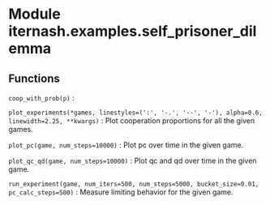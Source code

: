 Module iternash.examples.self_prisoner_dilemma
==============================================

Functions
---------

    
`coop_with_prob(p)`
:   

    
`plot_experiments(*games, linestyles=(':', '-.', '--', '-'), alpha=0.6, linewidth=2.25, **kwargs)`
:   Plot cooperation proportions for all the given games.

    
`plot_pc(game, num_steps=10000)`
:   Plot pc over time in the given game.

    
`plot_qc_qd(game, num_steps=10000)`
:   Plot qc and qd over time in the given game.

    
`run_experiment(game, num_iters=500, num_steps=5000, bucket_size=0.01, pc_calc_steps=500)`
:   Measure limiting behavior for the given game.
